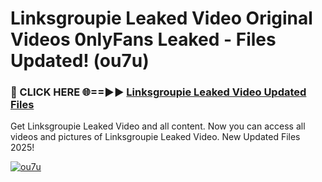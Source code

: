 # Linksgroupie Leaked Video Original Videos 0nlyFans Leaked - Files Updated! (ou7u)

<h3>🔴 CLICK HERE 🌐==►► <a href="https://tinyurl.com/4seja8ks" rel="nofollow">Linksgroupie Leaked Video Updated Files</a></h3>

Get Linksgroupie Leaked Video and all content. Now you can access all videos and pictures of Linksgroupie Leaked Video. New Updated Files 2025!

[![ou7u](https://i.imgur.com/EWjZXRe.gif)](https://tinyurl.com/4seja8ks)
